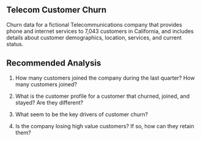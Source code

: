 ## Telecom Customer Churn
Churn data for a fictional Telecommunications company that provides phone and internet services to 7,043 customers in California, and includes details about customer demographics, location, services, and current status.

## Recommended Analysis
1. How many customers joined the company during the last quarter? How many customers joined?

2. What is the customer profile for a customer that churned, joined, and stayed? Are they different?

4. What seem to be the key drivers of customer churn?

5. Is the company losing high value customers? If so, how can they retain them?

